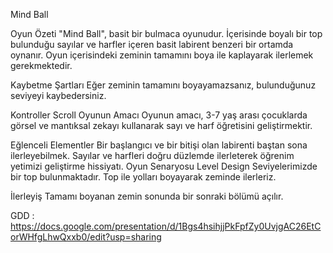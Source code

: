 Mind Ball

Oyun Özeti
"Mind Ball", basit bir bulmaca oyunudur. İçerisinde boyalı bir top bulunduğu sayılar ve harfler içeren basit labirent benzeri bir ortamda oynanır. Oyun içerisindeki zeminin tamamını boya ile kaplayarak ilerlemek gerekmektedir.

Kaybetme Şartları
Eğer zeminin tamamını boyayamazsanız, bulunduğunuz seviyeyi kaybedersiniz.

Kontroller
Scroll
Oyunun Amacı
Oyunun amacı, 3-7 yaş arası çocuklarda görsel ve mantıksal zekayı kullanarak sayı ve harf öğretisini geliştirmektir.

Eğlenceli Elementler
Bir başlangıcı ve bir bitişi olan labirenti baştan sona ilerleyebilmek.
Sayılar ve harfleri doğru düzlemde ilerleterek öğrenim yetimizi geliştirme hissiyatı.
Oyun Senaryosu
Level Design
Seviyelerimizde bir top bulunmaktadır. Top ile yolları boyayarak zeminde ilerleriz.

İlerleyiş
Tamamı boyanan zemin sonunda bir sonraki bölümü açılır.

GDD : https://docs.google.com/presentation/d/1Bgs4hsihjjPkFpfZy0UvjgAC26EtCorWHfgLhwQxxb0/edit?usp=sharing

